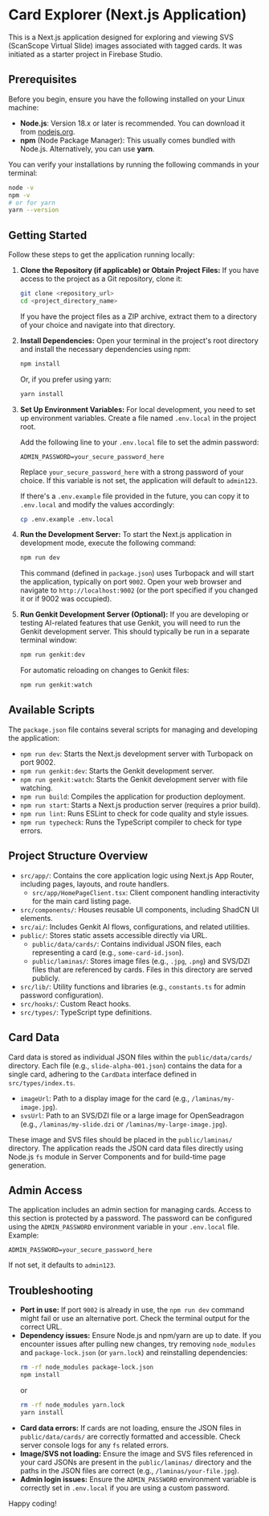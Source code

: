 
# Card Explorer (Next.js Application)

This is a Next.js application designed for exploring and viewing SVS (ScanScope Virtual Slide) images associated with tagged cards. It was initiated as a starter project in Firebase Studio.

## Prerequisites

Before you begin, ensure you have the following installed on your Linux machine:

*   **Node.js**: Version 18.x or later is recommended. You can download it from [nodejs.org](https://nodejs.org/).
*   **npm** (Node Package Manager): This usually comes bundled with Node.js.
    Alternatively, you can use **yarn**.

You can verify your installations by running the following commands in your terminal:
```bash
node -v
npm -v
# or for yarn
yarn --version
```

## Getting Started

Follow these steps to get the application running locally:

1.  **Clone the Repository (if applicable) or Obtain Project Files:**
    If you have access to the project as a Git repository, clone it:
    ```bash
    git clone <repository_url>
    cd <project_directory_name>
    ```
    If you have the project files as a ZIP archive, extract them to a directory of your choice and navigate into that directory.

2.  **Install Dependencies:**
    Open your terminal in the project's root directory and install the necessary dependencies using npm:
    ```bash
    npm install
    ```
    Or, if you prefer using yarn:
    ```bash
    yarn install
    ```

3.  **Set Up Environment Variables:**
    For local development, you need to set up environment variables. Create a file named `.env.local` in the project root.
    
    Add the following line to your `.env.local` file to set the admin password:
    ```
    ADMIN_PASSWORD=your_secure_password_here
    ```
    Replace `your_secure_password_here` with a strong password of your choice. If this variable is not set, the application will default to `admin123`.

    If there's a `.env.example` file provided in the future, you can copy it to `.env.local` and modify the values accordingly:
    ```bash
    cp .env.example .env.local
    ```

4.  **Run the Development Server:**
    To start the Next.js application in development mode, execute the following command:
    ```bash
    npm run dev
    ```
    This command (defined in `package.json`) uses Turbopack and will start the application, typically on port `9002`.
    Open your web browser and navigate to `http://localhost:9002` (or the port specified if you changed it or if 9002 was occupied).

5.  **Run Genkit Development Server (Optional):**
    If you are developing or testing AI-related features that use Genkit, you will need to run the Genkit development server. This should typically be run in a separate terminal window:
    ```bash
    npm run genkit:dev
    ```
    For automatic reloading on changes to Genkit files:
    ```bash
    npm run genkit:watch
    ```

## Available Scripts

The `package.json` file contains several scripts for managing and developing the application:

*   `npm run dev`: Starts the Next.js development server with Turbopack on port 9002.
*   `npm run genkit:dev`: Starts the Genkit development server.
*   `npm run genkit:watch`: Starts the Genkit development server with file watching.
*   `npm run build`: Compiles the application for production deployment.
*   `npm run start`: Starts a Next.js production server (requires a prior build).
*   `npm run lint`: Runs ESLint to check for code quality and style issues.
*   `npm run typecheck`: Runs the TypeScript compiler to check for type errors.

## Project Structure Overview

*   `src/app/`: Contains the core application logic using Next.js App Router, including pages, layouts, and route handlers.
    *   `src/app/HomePageClient.tsx`: Client component handling interactivity for the main card listing page.
*   `src/components/`: Houses reusable UI components, including ShadCN UI elements.
*   `src/ai/`: Includes Genkit AI flows, configurations, and related utilities.
*   `public/`: Stores static assets accessible directly via URL.
    *   `public/data/cards/`: Contains individual JSON files, each representing a card (e.g., `some-card-id.json`).
    *   `public/laminas/`: Stores image files (e.g., `.jpg`, `.png`) and SVS/DZI files that are referenced by cards. Files in this directory are served publicly.
*   `src/lib/`: Utility functions and libraries (e.g., `constants.ts` for admin password configuration).
*   `src/hooks/`: Custom React hooks.
*   `src/types/`: TypeScript type definitions.

## Card Data
Card data is stored as individual JSON files within the `public/data/cards/` directory. Each file (e.g., `slide-alpha-001.json`) contains the data for a single card, adhering to the `CardData` interface defined in `src/types/index.ts`.
- `imageUrl`: Path to a display image for the card (e.g., `/laminas/my-image.jpg`).
- `svsUrl`: Path to an SVS/DZI file or a large image for OpenSeadragon (e.g., `/laminas/my-slide.dzi` or `/laminas/my-large-image.jpg`).

These image and SVS files should be placed in the `public/laminas/` directory. The application reads the JSON card data files directly using Node.js `fs` module in Server Components and for build-time page generation.

## Admin Access
The application includes an admin section for managing cards. Access to this section is protected by a password.
The password can be configured using the `ADMIN_PASSWORD` environment variable in your `.env.local` file.
Example:
```
ADMIN_PASSWORD=your_secure_password_here
```
If not set, it defaults to `admin123`.

## Troubleshooting

*   **Port in use:** If port `9002` is already in use, the `npm run dev` command might fail or use an alternative port. Check the terminal output for the correct URL.
*   **Dependency issues:** Ensure Node.js and npm/yarn are up to date. If you encounter issues after pulling new changes, try removing `node_modules` and `package-lock.json` (or `yarn.lock`) and reinstalling dependencies:
    ```bash
    rm -rf node_modules package-lock.json
    npm install
    ```
    or
    ```bash
    rm -rf node_modules yarn.lock
    yarn install
    ```
*   **Card data errors:** If cards are not loading, ensure the JSON files in `public/data/cards/` are correctly formatted and accessible. Check server console logs for any `fs` related errors.
*   **Image/SVS not loading:** Ensure the image and SVS files referenced in your card JSONs are present in the `public/laminas/` directory and the paths in the JSON files are correct (e.g., `/laminas/your-file.jpg`).
*   **Admin login issues:** Ensure the `ADMIN_PASSWORD` environment variable is correctly set in `.env.local` if you are using a custom password.

Happy coding!

